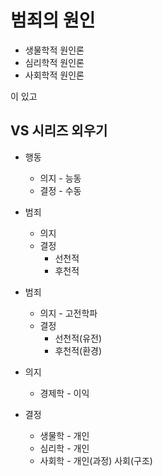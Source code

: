 # 범죄의 원인

+ 생물학적 원인론
+ 심리학적 원인론
+ 사회학적 원인론

이 있고

## VS 시리즈 외우기

+ 행동
    
    + 의지 - 능동
    + 결정 - 수동

+ 범죄

    + 의지
    + 결정
        + 선천적
        + 후천적

+ 범죄

    + 의지 - 고전학파
    + 결정
        + 선천적(유전)
        + 후천적(환경)

+ 의지

    + 경제학 - 이익

+ 결정

    + 생물학 - 개인
    + 심리학 - 개인
    + 사회학 - 개인(과정) 사회(구조)

